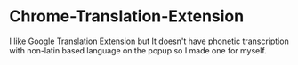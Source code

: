 # Chrome-Translation-Extension
I like Google Translation Extension but It doesn't have phonetic transcription with non-latin based language on the popup so I made one for myself.
